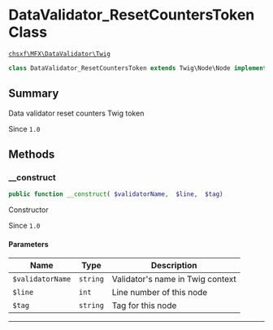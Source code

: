 # DataValidator_ResetCountersToken Class

[`chsxf\MFX\DataValidator\Twig`](API-Namespace-DataValidator_Twig)

```php
class DataValidator_ResetCountersToken extends Twig\Node\Node implements Traversable, Stringable, IteratorAggregate, Countable
```

## Summary

Data validator reset counters Twig token

Since `1.0`

## Methods

### __construct

```php
public function __construct( $validatorName,  $line,  $tag)
```

Constructor

Since `1.0`

#### Parameters

| Name             | Type     | Description                      |
| ---------------- | -------- | -------------------------------- |
| `$validatorName` | `string` | Validator's name in Twig context |
| `$line`          | `int`    | Line number of this node         |
| `$tag`           | `string` | Tag for this node                |

---

